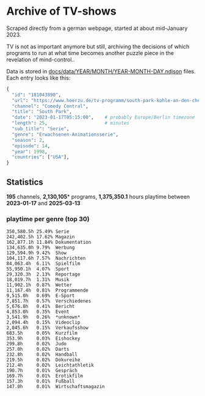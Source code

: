 # Archive of TV-shows

Scraped directly from a german webpage, started at about mid-January 2023.

TV is not as important anymore but still, archiving the decisions of which programs to run at what time
becomes another puzzle piece in the revelation of mind-control.. 

Data is stored in [docs/data/YEAR/MONTH/YEAR-MONTH-DAY.ndjson](docs/data/) files. 
Each entry looks like this:

```python
{
  "id": "181043890", 
  "url": "https://www.hoerzu.de/tv-programm/south-park-kohle-an-den-chefkoch/bid_181043890/", 
  "channel": "Comedy Central", 
  "title": "South Park", 
  "date": "2023-01-17T05:15:00",    # probably Europe/Berlin timezone 
  "length": 25,                     # minutes 
  "sub_title": "Serie", 
  "genre": "Erwachsenen-Animationsserie", 
  "season": 2, 
  "episode": 14, 
  "year": 1998, 
  "countries": ["USA"],
}
```

## Statistics

**195** channels, **2,130,105*** programs, **1,375,350.1** hours playtime between **2023-01-17** and **2025-03-13**


### playtime per genre (top 30)

    350,580.5h 25.49% Serie
    242,402.5h 17.62% Magazin
    162,877.1h 11.84% Dokumentation
    134,635.0h 9.79%  Werbung
    129,594.9h 9.42%  Show
    104,117.6h 7.57%  Nachrichten
    84,063.4h  6.11%  Spielfilm
    55,950.1h  4.07%  Sport
    29,320.3h  2.13%  Reportage
    18,019.7h  1.31%  Musik
    11,902.1h  0.87%  Wetter
    11,167.4h  0.81%  Programmende
    9,515.0h   0.69%  E-Sport
    7,851.7h   0.57%  Verschiedenes
    5,676.8h   0.41%  Bericht
    4,853.0h   0.35%  Event
    3,541.9h   0.26%  *unknown*
    2,094.4h   0.15%  Videoclip
    2,045.6h   0.15%  Verkaufsshow
    683.5h     0.05%  Kurzfilm
    353.9h     0.03%  Eishockey
    299.8h     0.02%  Judo
    257.0h     0.02%  Darts
    232.8h     0.02%  Handball
    219.5h     0.02%  Dokureihe
    212.4h     0.02%  Leichtathletik
    190.7h     0.01%  Gespräch
    169.7h     0.01%  Erotikfilm
    157.3h     0.01%  Fußball
    147.0h     0.01%  Wirtschaftsmagazin
